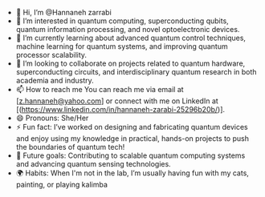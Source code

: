 - 👋 Hi, I’m @Hannaneh zarrabi
- 👀 I’m interested in quantum computing, superconducting qubits, quantum information processing, and novel optoelectronic devices.
- 🌱 I’m currently learning about advanced quantum control techniques, machine learning for quantum systems, and improving quantum processor scalability.
- 💞️ I’m looking to collaborate on projects related to quantum hardware, superconducting circuits, and interdisciplinary quantum research in both academia and industry.
- 📫 How to reach me You can reach me via email at [z.hannaneh@yahoo.com] or connect with me on LinkedIn at [(https://www.linkedin.com/in/hannaneh-zarabi-25296b20b/)].
- 😄 Pronouns: She/Her
- ⚡ Fun fact:  I’ve worked on designing and fabricating quantum devices and enjoy using my knowledge in practical, hands-on projects to push the boundaries of quantum tech!
- 🚀 Future goals: Contributing to scalable quantum computing systems and advancing quantum sensing technologies.
- 🌍 Habits: When I'm not in the lab, I’m usually having fun with my cats, painting, or playing kalimba
